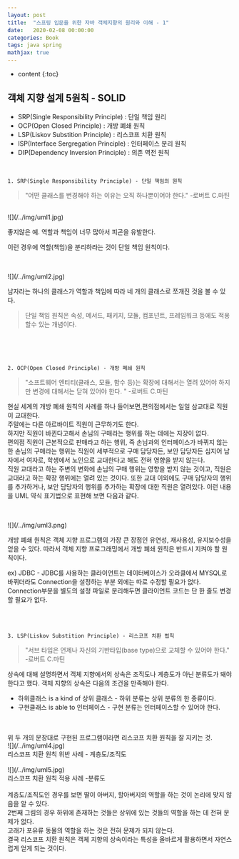 ```yaml
---
layout: post
title:  "스프링 입문을 위한 자바 객체지향의 원리와 이해 - 1"
date:   2020-02-08 00:00:00
categories: Book
tags: java spring
mathjax: true
---
```

* content
{:toc}

## 객체 지향 설계 5원칙 - SOLID

* SRP(Single Responsibility Principle) : 단일 책임 원리    
* OCP(Open Closed Principle) : 개방 폐쇄 원칙     
* LSP(Liskov Substition Principle) : 리스코프 치환 원칙    
* ISP(Interface Sergregation Principle) : 인터페이스 분리 원칙    
* DIP(Dependency Inversion Principle) : 의존 역전 원칙

<br>

	1. SRP(Single Responsibility Principle) - 단일 책임의 원칙

>"어떤 클래스를 변경해야 하는 이유는 오직 하나뿐이어야 한다." -로버트 C.마틴  
 
<br>
![](/../img/uml1.jpg)
<br>

좋지않은 예. 
역할과 책임이 너무 많아서 피곤을 유발한다. 
 

이런 경우에 역할(책임)을 분리하라는 것이 단일 책임 원칙이다.

<br>
<br>
![](/../img/uml2.jpg)

남자라는 하나의 클래스가 역할과 책임에 따라 네 개의 클래스로 쪼개진 것을 볼 수 있다. 
>단일 책임 원칙은 속성, 메서드, 패키지, 모듈, 컴포넌트, 프레임워크 등에도 적용할수 있는 개념이다.

<br>
<br>
<br>


	2. OCP(Open Closed Principle) - 개방 폐쇄 원칙
	
>"소프트웨어 엔티티(클래스, 모듈, 함수 등)는 확장에 대해서는 열려 있어야 하지만 변경에 대해서는 닫혀 있어야 한다. " -로버트 C.마틴

현실 세계의 개방 폐쇄 원칙의 사례를 하나 들어보면,편의점에서는 일일 삼교대로 직원이 교대한다. <br>
주말에는 다른 아르바이트 직원이 근무하기도 한다. <br>
하지만 직원이 바뀐다고해서 손님의 구매라는 행위를 하는 데에는 지장이 없다. <br>
편의점 직원이 근본적으로 판매라고 하는 행위, 즉 손님과의 인터페이스가 바뀌지 않는 한 손님의 구매라는 행위는 직원이 세부적으로 구매 담당자든, 보안 담당자든 심지어 남자에서 여자로, 학생에서 노인으로 교대한다고 해도 전혀 영향을 받지 않는다. <br>
직원 교대라고 하는 주변의 변화에 손님의 구매 행위는 영향을 받지 않는 것이고, 직원은 교대라고 하는 확장 행위에는 열려 있는 것이다. 또한 교대 이외에도 구매 담당자의 행위를 추가하거나, 보안 담당자의 행위를 추가하는 확장에 대한 직원은 열려있다. 이런 내용을 UML 약식 표기법으로 표현해 보면 다음과 같다. 

<br>
<br>
![](/../img/uml3.png)
<br>

개방 폐쇄 원칙은 객체 지향 프로그램의 가장 큰 장점인 유연성, 재사용성, 유지보수성을 얻을 수 있다. 
따라서 객체 지향 프로그래밍에서 개방 폐쇄 원칙은 반드시 지켜야 할 원칙이다. 

ex) JDBC - JDBC를 사용하는 클라이언트는 데이터베이스가 오라클에서 MYSQL로 바뀌더라도 Connection을
설정하는 부분 외에는 따로 수정할 필요가 없다. Connection부분을 별도의 설정 파일로 분리해두면 클라이언트 코드는
단 한 줄도 변경할 필요가 없다. 

<br>
<br>

	3. LSP(Liskov Substition Principle) - 리스코프 치환 법칙

>"서브 타입은 언제나 자신의 기반타입(base type)으로 교체할 수 있어야 한다." -로버트 C.마틴

상속에 대해 설명하면서 객체 지향에서의 상속은 조직도나 계층도가 아닌 분류도가 돼야 한다고 했다. 
객체 지향의 상속은 다음의 조건을 만족해야 한다. 
- 하위클래스 is a kind of 상위 클래스 - 하위 분류는 상위 분류의 한 종류이다.
- 구현클래스 is able to 인터페이스 - 구현 분류는 인터페이스할 수 있어야 한다. 
<br>
<br>
위 두 개의 문장대로 구현된 프로그램이라면 리스코프 치환 원칙을 잘 지키는 것.
<br>
![](/../img/uml4.jpg)
<br>
리스코프 치환 원칙 위반 사례 - 계층도/조직도
<br>
<br>
![](/../img/uml5.jpg)
<br>
리스코프 치환 원칙 적용 사례 -분류도
<br>
<br>
계층도/조직도인 경우를 보면 딸이 아버지, 할아버지의 역할을 하는 것이 논리에 맞지 않음을 알 수 있다.<br>
2번째 그림의 경우 하위에 존재하는 것들은 상위에 있는 것들의 역할을 하는 데 전혀 문제가 없다. <br>
고래가 포유류 동물의 역할을 하는 것은 전혀 문제가 되지 않는다. <br>
결국 리스코프 치환 원칙은 객체 지향의 상속이라는 특성을 올바르게 활용하면서 자연스럽게 얻게 되는 것이다. <br>
<br>
